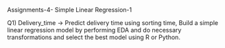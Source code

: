  Assignments-4- Simple Linear Regression-1 
 
 Q1) Delivery_time -> Predict delivery time using sorting time, 
 Build a simple linear regression model by performing EDA and do 
 necessary transformations and select the best model using R or Python.
 
 
 
